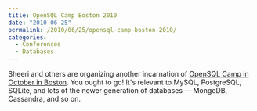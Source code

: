 ```yaml
---
title: OpenSQL Camp Boston 2010
date: "2010-06-25"
permalink: /2010/06/25/opensql-camp-boston-2010/
categories:
  - Conferences
  - Databases
---
```

Sheeri and others are organizing another incarnation of [OpenSQL Camp in October in Boston][1]. You ought to go! It's relevant to MySQL, PostgreSQL, SQLite, and lots of the newer generation of databases &#8212; MongoDB, Cassandra, and so on.

 [1]: http://opensqlcamp.org/Events/Boston2010/
